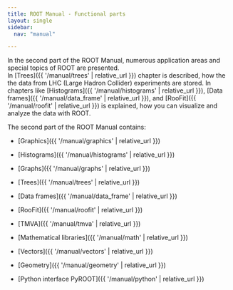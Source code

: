 ```yaml
---
title: ROOT Manual - Functional parts
layout: single
sidebar:
  nav: "manual"

---
```


In the second part of the ROOT Manual, numerous application areas and special topics of ROOT are presented.<br>
In [Trees]({{ '/manual/trees' | relative_url }}) chapter is described, how the the data from LHC (Large Hadron Collider) experiments are stored.
In chapters like [Histograms]({{ '/manual/histograms' | relative_url }}), [Data frames]({{ '/manual/data_frame' | relative_url }}), and [RooFit]({{ '/manual/roofit' | relative_url }}) is explained, how you can visualize and analyze the data with ROOT.

The second part of the ROOT Manual contains:

- [Graphics]({{ '/manual/graphics' | relative_url }})

- [Histograms]({{ '/manual/histograms' | relative_url }})

- [Graphs]({{ '/manual/graphs' | relative_url }})

- [Trees]({{ '/manual/trees' | relative_url }})

- [Data frames]({{ '/manual/data_frame' | relative_url }})

- [RooFit]({{ '/manual/roofit' | relative_url }})

- [TMVA]({{ '/manual/tmva' | relative_url }})

- [Mathematical libraries]({{ '/manual/math' | relative_url }})

- [Vectors]({{ '/manual/vectors' | relative_url }})

- [Geometry]({{ '/manual/geometry' | relative_url }})

- [Python interface PyROOT]({{ '/manual/python' | relative_url }})
